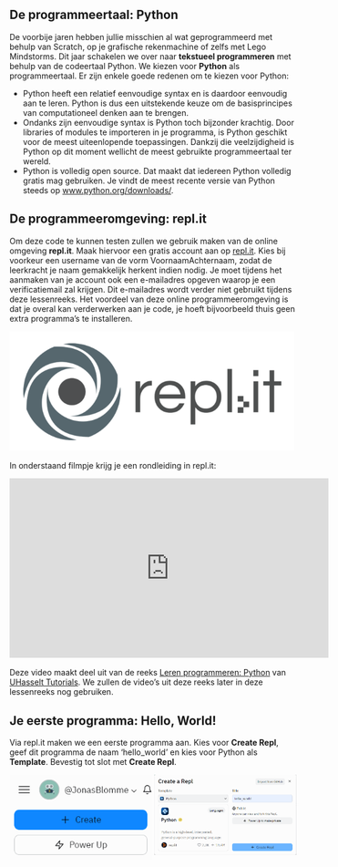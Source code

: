 ## De programmeertaal: Python

De voorbije jaren hebben jullie misschien al wat geprogrammeerd met behulp van Scratch, op je grafische rekenmachine of zelfs met Lego Mindstorms. Dit jaar schakelen we over naar **tekstueel programmeren** met behulp van de codeertaal Python. We kiezen voor **Python** als programmeertaal. Er zijn enkele goede redenen om te kiezen voor Python:

* Python heeft een relatief eenvoudige syntax en is daardoor eenvoudig aan te leren. Python is dus een uitstekende keuze om de basisprincipes van computationeel denken aan te brengen.
* Ondanks zijn eenvoudige syntax is Python toch bijzonder krachtig. Door libraries of modules te importeren in je programma, is Python geschikt voor de meest uiteenlopende toepassingen. Dankzij die veelzijdigheid is Python op dit moment wellicht de meest gebruikte programmeertaal ter wereld.
* Python is volledig open source. Dat maakt dat iedereen Python volledig gratis mag gebruiken. Je vindt de meest recente versie van Python steeds op <a href="https://www.python.org/downloads/>www.python.org/downloads/" target="_blank" rel="noopener noreferrer">www.python.org/downloads/</a>.

## De programmeeromgeving: repl.it

Om deze code te kunnen testen zullen we gebruik maken van de online omgeving **repl.it**. Maak hiervoor een gratis account aan op <a href="https://replit.com/" target="_blank" rel="noopener noreferrer">repl.it</a>. Kies bij voorkeur een username van de vorm VoornaamAchternaam, zodat de leerkracht je naam gemakkelijk herkent indien nodig. Je moet tijdens het aanmaken van je account ook een e-mailadres opgeven waarop je een verificatiemail zal krijgen. Dit e-mailadres wordt verder niet gebruikt tijdens deze lessenreeks. Het voordeel van deze online programmeeromgeving is dat je overal kan verderwerken aan je code, je hoeft bijvoorbeeld thuis geen extra programma’s te installeren.

<img src="media/replit.png" width="500px" data-caption="replit"/>

In onderstaand filmpje krijg je een rondleiding in repl.it:

<div align="center">
<iframe width="560" height="315" src="https://www.youtube.com/embed/EIE9dOBSLKE" title="YouTube video player" frameborder="0" allow="accelerometer; autoplay; clipboard-write; encrypted-media; gyroscope; picture-in-picture; web-share" allowfullscreen></iframe>
</div>

Deze video maakt deel uit van de reeks <a href="https://www.youtube.com/playlist?list=PL2iW_rkiCt7UqxL47lGkBaTgApj_QHJ0K" target="_blank" rel="noopener noreferrer">Leren programmeren: Python</a> van <a href="https://www.youtube.com/c/UHasseltTutorials" target="_blank" rel="noopener noreferrer">UHasselt Tutorials</a>. We zullen de video’s uit deze reeks later in deze lessenreeks nog gebruiken.

## Je eerste programma: Hello, World!

Via repl.it maken we een eerste programma aan. Kies voor **Create Repl**, geef dit programma de naam ‘hello_world’ en kies voor Python als **Template**. Bevestig tot slot met **Create Repl**.

<div class="dodona-centered-group">
  <img src="media/replit_create_program.png" align="top" width="250px" data-caption="Repl.it - Create new program" />
  <img src="media/replit_hello_world_program.png" align="top" width="250px" data-caption="Repl.it - Create program hello_world" />
</div>
